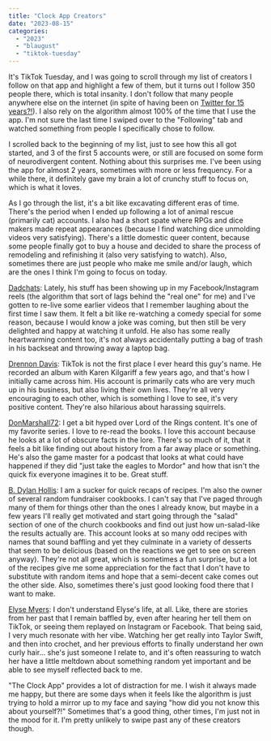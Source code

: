 ```yaml
---
title: "Clock App Creators"
date: "2023-08-15"
categories: 
  - "2023"
  - "blaugust"
  - "tiktok-tuesday"
---
```


It's TikTok Tuesday, and I was going to scroll through my list of creators I follow on that app and highlight a few of them, but it turns out I follow 350 people there, which is total insanity. I don't follow that many people anywhere else on the internet (in spite of having been on [Twitter for 15 years?!](https://twitter.com/peridotlines/status/1691434444115390464)). I also rely on the algorithm almost 100% of the time that I use the app. I'm not sure the last time I swiped over to the "Following" tab and watched something from people I specifically chose to follow.

I scrolled back to the beginning of my list, just to see how this all got started, and 3 of the first 5 accounts were, or still are focused on some form of neurodivergent content. Nothing about this surprises me. I've been using the app for almost 2 years, sometimes with more or less frequency. For a while there, it definitely gave my brain a lot of crunchy stuff to focus on, which is what it loves.

As I go through the list, it's a bit like excavating different eras of time. There's the period when I ended up following a lot of animal rescue (primarily cat) accounts. I also had a short spate where RPGs and dice makers made repeat appearances (because I find watching dice unmolding videos very satisfying). There's a little domestic queer content, because some people finally got to buy a house and decided to share the process of remodeling and refinishing it (also very satisfying to watch). Also, sometimes there are just people who make me smile and/or laugh, which are the ones I think I'm going to focus on today.

[Dadchats](https://www.tiktok.com/@dadchats?is_from_webapp=1&sender_device=pc): Lately, his stuff has been showing up in my Facebook/Instagram reels (the algorithm that sort of lags behind the "real one" for me) and I've gotten to re-live some earlier videos that I remember laughing about the first time I saw them. It felt a bit like re-watching a comedy special for some reason, because I would know a joke was coming, but then still be very delighted and happy at watching it unfold. He also has some really heartwarming content too, it's not always accidentally putting a bag of trash in his backseat and throwing away a laptop bag.

[Drennon Davis](https://www.tiktok.com/@drennondavis?is_from_webapp=1&sender_device=pc): TikTok is not the first place I ever heard this guy's name. He recorded an album with Karen Kilgariff a few years ago, and that's how I initially came across him. His account is primarily cats who are very much up in his business, but also living their own lives. They're all very encouraging to each other, which is something I love to see, it's very positive content. They're also hilarious about harassing squirrels.

[DonMarshall72](https://www.tiktok.com/@donmarshall72?is_from_webapp=1&sender_device=pc): I get a bit hyped over Lord of the Rings content. It's one of my favorite series. I love to re-read the books. I love this account because he looks at a lot of obscure facts in the lore. There's so much of it, that it feels a bit like finding out about history from a far away place or something. He's also the game master for a podcast that looks at what could have happened if they did "just take the eagles to Mordor" and how that isn't the quick fix everyone imagines it to be. Great stuff.

[B. Dylan Hollis](https://www.tiktok.com/@bdylanhollis?is_from_webapp=1&sender_device=pc): I am a sucker for quick recaps of recipes. I'm also the owner of several random fundraiser cookbooks. I can't say that I've paged through many of them for things other than the ones I already know, but maybe in a few years I'll really get motivated and start going through the "salad" section of one of the church cookbooks and find out just how un-salad-like the results actually are. This account looks at so many odd recipes with names that sound baffling and yet they culminate in a variety of desserts that seem to be delicious (based on the reactions we get to see on screen anyway). They're not all great, which is sometimes a fun surprise, but a lot of the recipes give me some appreciation for the fact that I don't have to substitute with random items and hope that a semi-decent cake comes out the other side. Also, sometimes there's just good looking food there that I want to make.

[Elyse Myers](https://www.tiktok.com/@elysemyers?is_from_webapp=1&sender_device=pc): I don't understand Elyse's life, at all. Like, there are stories from her past that I remain baffled by, even after hearing her tell them on TikTok, or seeing them replayed on Instagram or Facebook. That being said, I very much resonate with her vibe. Watching her get really into Taylor Swift, and then into crochet, and her previous efforts to finally understand her own curly hair... she's just someone I relate to, and it's often reassuring to watch her have a little meltdown about something random yet important and be able to see myself reflected back to me.

"The Clock App" provides a lot of distraction for me. I wish it always made me happy, but there are some days when it feels like the algorithm is just trying to hold a mirror up to my face and saying "how did you not know this about yourself?!" Sometimes that's a good thing, other times, I'm just not in the mood for it. I'm pretty unlikely to swipe past any of these creators though.
